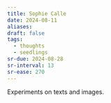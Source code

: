 ```yaml
---
title: Sophie Calle
date: 2024-08-11
aliases: 
draft: false
tags:
  - thoughts
  - seedlings
sr-due: 2024-08-28
sr-interval: 13
sr-ease: 270
---
```

Experiments on texts and images.